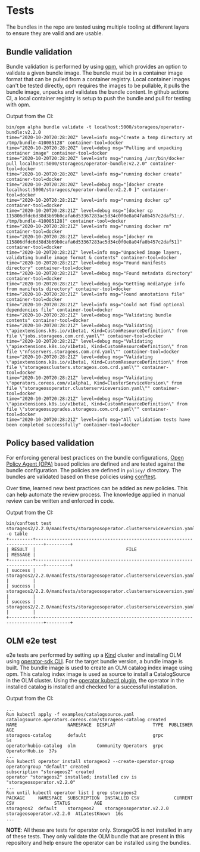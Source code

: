 # Tests

The bundles in the repo are tested using multiple tooling at different layers
to ensure they are valid and are usable.

## Bundle validation

Bundle validation is performed by using
[opm](https://github.com/operator-framework/operator-registry), which provides
an option to validate a given bundle image. The bundle must be in a container
image format that can be pulled from a container registry. Local container
images can't be tested directly, opm requires the images to be pullable, it
pulls the bundle image, unpacks and validates the bundle content. In github
actions CI, a local container registry is setup to push the bundle and pull for
testing with opm.

Output from the CI:

```console
bin/opm alpha bundle validate -t localhost:5000/storageos/operator-bundle:v2.2.0
time="2020-10-20T20:28:20Z" level=info msg="Create a temp directory at /tmp/bundle-410085128" container-tool=docker
time="2020-10-20T20:28:20Z" level=debug msg="Pulling and unpacking container image" container-tool=docker
time="2020-10-20T20:28:20Z" level=info msg="running /usr/bin/docker pull localhost:5000/storageos/operator-bundle:v2.2.0" container-tool=docker
time="2020-10-20T20:28:20Z" level=info msg="running docker create" container-tool=docker
time="2020-10-20T20:28:20Z" level=debug msg="[docker create localhost:5000/storageos/operator-bundle:v2.2.0 ]" container-tool=docker
time="2020-10-20T20:28:21Z" level=info msg="running docker cp" container-tool=docker
time="2020-10-20T20:28:21Z" level=debug msg="[docker cp 115806dfdc6d38d3b69b0cafa6d53367283ac5d34c0f0e8a04fa0b457c2daf51:/. /tmp/bundle-410085128]" container-tool=docker
time="2020-10-20T20:28:21Z" level=info msg="running docker rm" container-tool=docker
time="2020-10-20T20:28:21Z" level=debug msg="[docker rm 115806dfdc6d38d3b69b0cafa6d53367283ac5d34c0f0e8a04fa0b457c2daf51]" container-tool=docker
time="2020-10-20T20:28:21Z" level=info msg="Unpacked image layers, validating bundle image format & contents" container-tool=docker
time="2020-10-20T20:28:21Z" level=debug msg="Found manifests directory" container-tool=docker
time="2020-10-20T20:28:21Z" level=debug msg="Found metadata directory" container-tool=docker
time="2020-10-20T20:28:21Z" level=debug msg="Getting mediaType info from manifests directory" container-tool=docker
time="2020-10-20T20:28:21Z" level=info msg="Found annotations file" container-tool=docker
time="2020-10-20T20:28:21Z" level=info msg="Could not find optional dependencies file" container-tool=docker
time="2020-10-20T20:28:21Z" level=debug msg="Validating bundle contents" container-tool=docker
time="2020-10-20T20:28:21Z" level=debug msg="Validating \"apiextensions.k8s.io/v1beta1, Kind=CustomResourceDefinition\" from file \"jobs.storageos.com.crd.yaml\"" container-tool=docker
time="2020-10-20T20:28:21Z" level=debug msg="Validating \"apiextensions.k8s.io/v1beta1, Kind=CustomResourceDefinition\" from file \"nfsservers.storageos.com.crd.yaml\"" container-tool=docker
time="2020-10-20T20:28:21Z" level=debug msg="Validating \"apiextensions.k8s.io/v1beta1, Kind=CustomResourceDefinition\" from file \"storageosclusters.storageos.com.crd.yaml\"" container-tool=docker
time="2020-10-20T20:28:21Z" level=debug msg="Validating \"operators.coreos.com/v1alpha1, Kind=ClusterServiceVersion\" from file \"storageosoperator.clusterserviceversion.yaml\"" container-tool=docker
time="2020-10-20T20:28:21Z" level=debug msg="Validating \"apiextensions.k8s.io/v1beta1, Kind=CustomResourceDefinition\" from file \"storageosupgrades.storageos.com.crd.yaml\"" container-tool=docker
time="2020-10-20T20:28:21Z" level=info msg="All validation tests have been completed successfully" container-tool=docker
```

## Policy based validation

For enforcing general best practices on the bundle configurations, [Open Policy
Agent (OPA)](https://www.openpolicyagent.org/) based policies are defined and
are tested against the bundle configuration. The policies are defined in
`policy/` directory. The bundles are validated based on these policies using
[conftest](https://www.conftest.dev).

Over time, learned new best practices can be added as new policies. This can
help automate the review process. The knowledge applied in manual review can be
written and enforced in code.

Output from the CI:

```console
bin/conftest test storageos2/2.2.0/manifests/storageosoperator.clusterserviceversion.yaml -o table
+---------+-------------------------------------------------------------------------+---------+
| RESULT  |                                  FILE                                   | MESSAGE |
+---------+-------------------------------------------------------------------------+---------+
| success | storageos2/2.2.0/manifests/storageosoperator.clusterserviceversion.yaml |         |
| success | storageos2/2.2.0/manifests/storageosoperator.clusterserviceversion.yaml |         |
| success | storageos2/2.2.0/manifests/storageosoperator.clusterserviceversion.yaml |         |
+---------+-------------------------------------------------------------------------+---------+
```

## OLM e2e test

e2e tests are performed by setting up a [Kind](https://kind.sigs.k8s.io)
cluster and installing OLM using [operator-sdk CLI](sdk.operatorframework.io/).
For the target bundle version, a bundle image is built. The bundle image is
used to create an OLM catalog index image using opm. This catalog index image
is used as source to install a CatalogSource in the OLM cluster. Using the
[operator kubectl plugin](github.com/operator-framework/kubectl-operator), the
operator in the installed catalog is installed and checked for a successful
installation.

Output from the CI:

```console
...
Run kubectl apply -f examples/catalogsource.yaml
catalogsource.operators.coreos.com/storageos-catalog created
NAME                   NAMESPACE  DISPLAY              TYPE  PUBLISHER       AGE
storageos-catalog      default                         grpc                  5s
operatorhubio-catalog  olm        Community Operators  grpc  OperatorHub.io  37s
...
Run kubectl operator install storageos2 --create-operator-group
operatorgroup "default" created
subscription "storageos2" created
operator "storageos2" installed; installed csv is "storageosoperator.v2.2.0"
...
Run until kubectl operator list | grep storageos2
PACKAGE     NAMESPACE  SUBSCRIPTION  INSTALLED CSV             CURRENT CSV               STATUS         AGE
storageos2  default    storageos2    storageosoperator.v2.2.0  storageosoperator.v2.2.0  AtLatestKnown  16s
...
```

**NOTE**: All these are tests for operator only. StorageOS is not installed in
any of these tests. They only validate the OLM bundle that are present in this
repository and help ensure the operator can be installed using the bundles.
